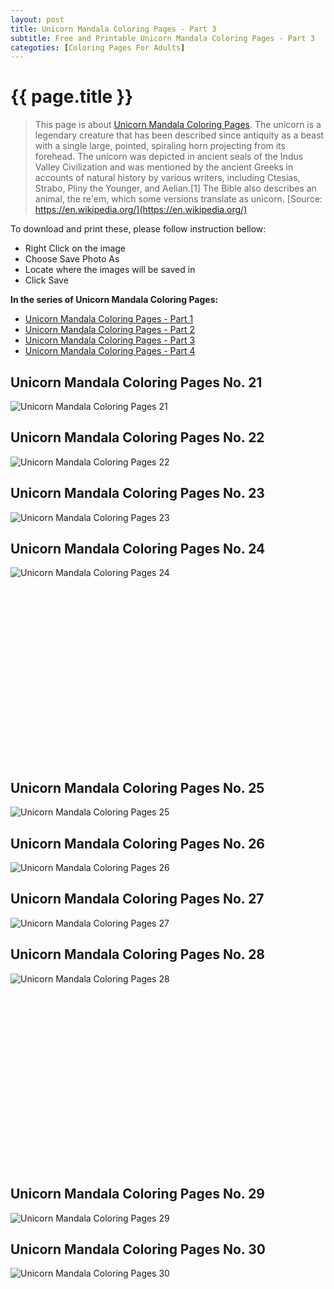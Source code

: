 ```yaml
---
layout: post
title: Unicorn Mandala Coloring Pages - Part 3
subtitle: Free and Printable Unicorn Mandala Coloring Pages - Part 3
categoties: [Coloring Pages For Adults]
---
```

{{ page.title }}
================
> This page is about [Unicorn Mandala Coloring Pages](https://freecoloringpages.github.io/). The unicorn is a legendary creature that has been described since antiquity as a beast with a single large, pointed, spiraling horn projecting from its forehead. The unicorn was depicted in ancient seals of the Indus Valley Civilization and was mentioned by the ancient Greeks in accounts of natural history by various writers, including Ctesias, Strabo, Pliny the Younger, and Aelian.[1] The Bible also describes an animal, the re'em, which some versions translate as unicorn. [Source: https://en.wikipedia.org/](https://en.wikipedia.org/)

To download and print these, please follow instruction bellow:
* Right Click on the image 
* Choose Save Photo As 
* Locate where the images will be saved in 
* Click Save

**In the series of Unicorn Mandala Coloring Pages:**

* [Unicorn Mandala Coloring Pages - Part 1](https://freecoloringpages.github.io/2017/11/28/Unicorn-Mandala-Coloring-Pages-part-1.html)
* [Unicorn Mandala Coloring Pages - Part 2](https://freecoloringpages.github.io/2017/11/28/Unicorn-Mandala-Coloring-Pages-part-2.html)
* [Unicorn Mandala Coloring Pages - Part 3](https://freecoloringpages.github.io/2017/11/28/Unicorn-Mandala-Coloring-Pages-part-3.html)
* [Unicorn Mandala Coloring Pages - Part 4](https://freecoloringpages.github.io/2017/11/28/Unicorn-Mandala-Coloring-Pages-part-4.html)

## Unicorn Mandala Coloring Pages No. 21
![Unicorn Mandala Coloring Pages 21](https://freecoloringpages.github.io/img2/Unicorn-Mandala-Coloring-Pages%20(21).jpg "Unicorn Mandala Coloring Pages 21")

## Unicorn Mandala Coloring Pages No. 22
![Unicorn Mandala Coloring Pages 22](https://freecoloringpages.github.io/img2/Unicorn-Mandala-Coloring-Pages%20(22).jpg "Unicorn Mandala Coloring Pages 22")

## Unicorn Mandala Coloring Pages No. 23
![Unicorn Mandala Coloring Pages 23](https://freecoloringpages.github.io/img2/Unicorn-Mandala-Coloring-Pages%20(23).jpg "Unicorn Mandala Coloring Pages 23")

## Unicorn Mandala Coloring Pages No. 24
![Unicorn Mandala Coloring Pages 24](https://freecoloringpages.github.io/img2/Unicorn-Mandala-Coloring-Pages%20(24).jpg "Unicorn Mandala Coloring Pages 24")

<script async src="//pagead2.googlesyndication.com/pagead/js/adsbygoogle.js"></script><!-- Texxtonly --><ins class="adsbygoogle" style="display:inline-block;width:336px;height:280px" data-ad-client="ca-pub-6753140515841889" data-ad-slot="3207852233"></ins><script>(adsbygoogle = window.adsbygoogle || []).push({}); </script>

## Unicorn Mandala Coloring Pages No. 25
![Unicorn Mandala Coloring Pages 25](https://freecoloringpages.github.io/img2/Unicorn-Mandala-Coloring-Pages%20(25).jpg "Unicorn Mandala Coloring Pages 25")

## Unicorn Mandala Coloring Pages No. 26
![Unicorn Mandala Coloring Pages 26](https://freecoloringpages.github.io/img2/Unicorn-Mandala-Coloring-Pages%20(26).jpg "Unicorn Mandala Coloring Pages 26")

## Unicorn Mandala Coloring Pages No. 27
![Unicorn Mandala Coloring Pages 27](https://freecoloringpages.github.io/img2/Unicorn-Mandala-Coloring-Pages%20(27).jpg "Unicorn Mandala Coloring Pages 27")

## Unicorn Mandala Coloring Pages No. 28
![Unicorn Mandala Coloring Pages 28](https://freecoloringpages.github.io/img2/Unicorn-Mandala-Coloring-Pages%20(28).jpg "Unicorn Mandala Coloring Pages 28")

<script async src="//pagead2.googlesyndication.com/pagead/js/adsbygoogle.js"></script><!-- Texxtonly --><ins class="adsbygoogle" style="display:inline-block;width:336px;height:280px" data-ad-client="ca-pub-6753140515841889" data-ad-slot="3207852233"></ins><script>(adsbygoogle = window.adsbygoogle || []).push({}); </script>

## Unicorn Mandala Coloring Pages No. 29
![Unicorn Mandala Coloring Pages 29](https://freecoloringpages.github.io/img2/Unicorn-Mandala-Coloring-Pages%20(29).jpg "Unicorn Mandala Coloring Pages 29")

## Unicorn Mandala Coloring Pages No. 30
![Unicorn Mandala Coloring Pages 30](https://freecoloringpages.github.io/img2/Unicorn-Mandala-Coloring-Pages%20(30).jpg "Unicorn Mandala Coloring Pages 30")

